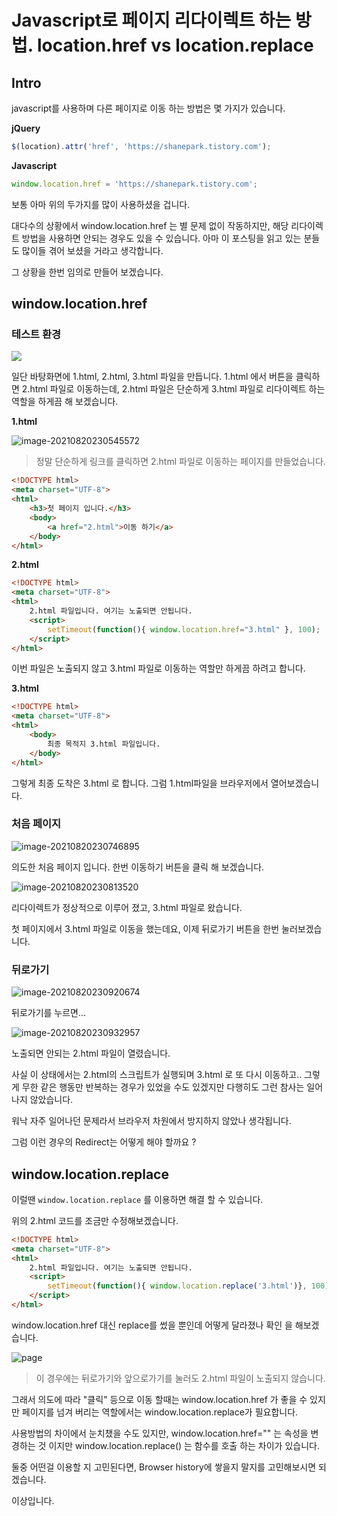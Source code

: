 # Javascript로 페이지 리다이렉트 하는 방법. location.href vs location.replace

## Intro

javascript를 사용하며 다른 페이지로 이동 하는 방법은 몇 가지가 있습니다.

**jQuery**

```javascript
$(location).attr('href', 'https://shanepark.tistory.com');
```

**Javascript**

```javascript
window.location.href = 'https://shanepark.tistory.com';
```

보통 아마 위의 두가지를 많이 사용하셨을 겁니다.

대다수의 상황에서 window.location.href 는 별 문제 없이 작동하지만, 해당 리다이렉트 방법을 사용하면 안되는 경우도 있을 수 있습니다. 아마 이 포스팅을 읽고 있는 분들도 많이들 겪어 보셨을 거라고 생각합니다.

그 상황을 한번 임의로 만들어 보겠습니다.

## window.location.href

### 테스트 환경

![](https://raw.githubusercontent.com/Shane-Park/markdownBlog/master/frontend/javascript/redirect.assets/image-20210820225344230.webp)

일단 바탕화면에 1.html, 2.html, 3.html 파일을 만듭니다. 1.html 에서 버튼을 클릭하면 2.html 파일로 이동하는데, 2.html 파일은 단순하게 3.html 파일로 리다이렉트 하는 역할을 하게끔 해 보겠습니다.	

**1.html**

![image-20210820230545572](https://raw.githubusercontent.com/Shane-Park/markdownBlog/master/frontend/javascript/redirect.assets/image-20210820230545572.webp)

> 정말 단순하게 링크를 클릭하면 2.html 파일로 이동하는 페이지를 만들었습니다.

```html
<!DOCTYPE html>
<meta charset="UTF-8">
<html>
    <h3>첫 페이지 입니다.</h3>
    <body>
        <a href="2.html">이동 하기</a>
    </body>
</html>
```

**2.html**

```html
<!DOCTYPE html>
<meta charset="UTF-8">
<html>
    2.html 파일입니다. 여기는 노출되면 안됩니다.
    <script>
        setTimeout(function(){ window.location.href="3.html" }, 100);
    </script>
</html>
```

이번 파일은 노출되지 않고 3.html 파일로 이동하는 역할만 하게끔 하려고 합니다.

**3.html**

```html
<!DOCTYPE html>
<meta charset="UTF-8">
<html>
    <body>
        최종 목적지 3.html 파일입니다.
    </body>
</html>
```

그렇게 최종 도착은 3.html 로 합니다. 그럼 1.html파일을 브라우저에서 열어보겠습니다.	

### 처음 페이지

![image-20210820230746895](https://raw.githubusercontent.com/Shane-Park/markdownBlog/master/frontend/javascript/redirect.assets/image-20210820230746895.webp)

의도한 처음 페이지 입니다. 한번 이동하기 버튼을 클릭 해 보겠습니다.		

![image-20210820230813520](https://raw.githubusercontent.com/Shane-Park/markdownBlog/master/frontend/javascript/redirect.assets/image-20210820230813520.webp)

리다이렉트가 정상적으로 이루어 졌고, 3.html 파일로 왔습니다. 

첫 페이지에서 3.html 파일로 이동을 했는데요, 이제 뒤로가기 버튼을 한번 눌러보겠습니다.

### 뒤로가기

![image-20210820230920674](https://raw.githubusercontent.com/Shane-Park/markdownBlog/master/frontend/javascript/redirect.assets/image-20210820230920674.webp)

뒤로가기를 누르면...

![image-20210820230932957](https://raw.githubusercontent.com/Shane-Park/markdownBlog/master/frontend/javascript/redirect.assets/image-20210820230932957.webp)

노출되면 안되는 2.html 파일이 열렸습니다. 

사실 이 상태에서는 2.html의 스크립트가 실행되며 3.html 로 또 다시 이동하고.. 그렇게 무한 같은 행동만 반복하는 경우가 있었을 수도 있겠지만 다행히도 그런 참사는 일어나지 않았습니다. 

워낙 자주 일어나던 문제라서 브라우저 차원에서 방지하지 않았나 생각됩니다.

그럼 이런 경우의 Redirect는 어떻게 해야 할까요 ? 

## window.location.replace

이럴땐 `window.location.replace` 를 이용하면 해결 할 수 있습니다.

위의 2.html 코드를 조금만 수정해보겠습니다.

```html
<!DOCTYPE html>
<meta charset="UTF-8">
<html>
    2.html 파일입니다. 여기는 노출되면 안됩니다.
    <script>
        setTimeout(function(){ window.location.replace('3.html')}, 100);
    </script>
</html>
```

window.location.href 대신 replace를 썼을 뿐인데 어떻게 달라졌나 확인 을 해보겠습니다.	

![page](https://raw.githubusercontent.com/Shane-Park/markdownBlog/master/frontend/javascript/redirect.assets/page.webp)

> 이 경우에는 뒤로가기와 앞으로가기를 눌러도 2.html 파일이 노출되지 않습니다.

그래서 의도에 따라 "클릭" 등으로 이동 할때는 window.location.href 가 좋을 수 있지만 페이지를 넘겨 버리는 역할에서는 window.location.replace가 필요합니다.

사용방법의 차이에서 눈치챘을 수도 있지만, window.location.href="" 는 속성을 변경하는 것 이지만 window.location.replace() 는 함수를 호출 하는 차이가 있습니다.



둘중 어떤걸 이용할 지 고민된다면, Browser history에 쌓을지 말지를 고민해보시면 되겠습니다.

이상입니다.